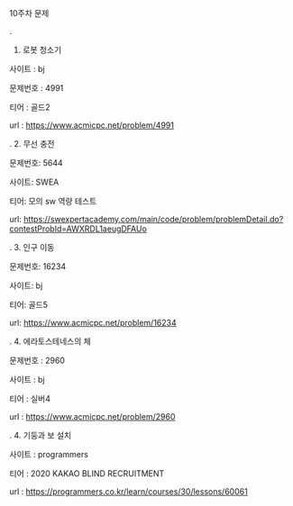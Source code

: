 
10주차 문제





.
1. 로봇 청소기

사이트 : bj

문제번호 : 4991

티어 : 골드2

url : https://www.acmicpc.net/problem/4991

.
2. 무선 충전

문제번호: 5644

사이트: SWEA

티어: 모의 sw 역량 테스트

url: https://swexpertacademy.com/main/code/problem/problemDetail.do?contestProbId=AWXRDL1aeugDFAUo




.
3. 인구 이동

문제번호: 16234

사이트: bj

티어: 골드5

url: https://www.acmicpc.net/problem/16234




.
4. 에라토스테네스의 체

문제번호 : 2960

사이트 : bj

티어 : 실버4

url : https://www.acmicpc.net/problem/2960




.
4. 기둥과 보 설치


사이트 : programmers

티어 : 2020 KAKAO BLIND RECRUITMENT

url : https://programmers.co.kr/learn/courses/30/lessons/60061
